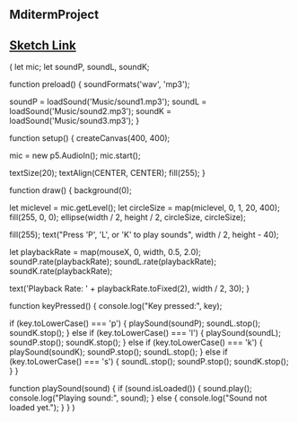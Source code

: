 ## MditermProject
## [Sketch Link](https://editor.p5js.org/kren2-upbeat/sketches/6Lh7SfTWm)
(
let mic;
let soundP, soundL, soundK;

function preload() {
  soundFormats('wav', 'mp3');
  
  soundP = loadSound('Music/sound1.mp3');
  soundL = loadSound('Music/sound2.mp3');
  soundK = loadSound('Music/sound3.mp3');
}

function setup() {
  createCanvas(400, 400);

  mic = new p5.AudioIn();
  mic.start();

  textSize(20);
  textAlign(CENTER, CENTER);
  fill(255);
}

function draw() {
  background(0);

  let miclevel = mic.getLevel();
  let circleSize = map(miclevel, 0, 1, 20, 400);
  fill(255, 0, 0);
  ellipse(width / 2, height / 2, circleSize, circleSize);

  fill(255);
  text("Press 'P', 'L', or 'K' to play sounds", width / 2, height - 40);

  let playbackRate = map(mouseX, 0, width, 0.5, 2.0);
  soundP.rate(playbackRate);
  soundL.rate(playbackRate);
  soundK.rate(playbackRate);
  
  text('Playback Rate: ' + playbackRate.toFixed(2), width / 2, 30);
}

function keyPressed() {
  console.log("Key pressed:", key);
  
  if (key.toLowerCase() === 'p') {
    playSound(soundP);
	soundL.stop();
	soundK.stop();
  } else if (key.toLowerCase() === 'l') {
    playSound(soundL);
	soundP.stop();
	soundK.stop();
  } else if (key.toLowerCase() === 'k') {
    playSound(soundK);
	soundP.stop();
	soundL.stop();
  } else if (key.toLowerCase() === 's') {
    soundL.stop();
	soundP.stop();
	soundK.stop();
  }
}

function playSound(sound) {
  if (sound.isLoaded()) {
    sound.play();
    console.log("Playing sound:", sound);
  } else {
    console.log("Sound not loaded yet.");
  }
}
)
